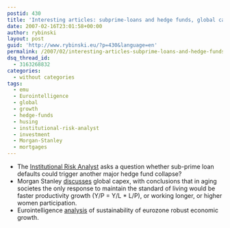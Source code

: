 ```yaml
---
postid: 430
title: 'Interesting articles: subprime-loans and hedge funds, global capex, eurozone growth sustainability'
date: 2007-02-16T23:01:58+00:00
author: rybinski
layout: post
guid: 'http://www.rybinski.eu/?p=430&language=en'
permalink: /2007/02/interesting-articles-subprime-loans-and-hedge-funds-global-capex-eurozone-growth-sustainability/
dsq_thread_id:
  - 3163268832
categories:
  - without categories
tags:
  - emu
  - Eurointelligence
  - global
  - growth
  - hedge-funds
  - husing
  - institutional-risk-analyst
  - investment
  - Morgan-Stanley
  - mortgages
---
```

  * The [Institutional Risk Analyst](http://us1.institutionalriskanalytics.com/pub/IRAstory.asp?tag=199) asks a question whether sub-prime loan defaults could trigger another major hedge fund collapse?
  * Morgan Stanley [discusses](http://www.morganstanley.com/views/gef/archive/2007/20070216-Fri.html#anchor4410) global capex, with conclusions that in aging societes the only response to maintain the standard of living would be faster productivity growth (Y/P = Y/L * L/P), or working longer, or higher women participation. 
  * Eurointelligence [analysis](http://eurointelligence.com/Without-Byline-Single-View.962+M5f8df86f9e4.0.html) of sustainability of eurozone robust economic growth.
